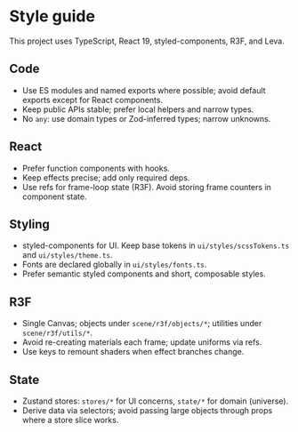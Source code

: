 # Style guide

This project uses TypeScript, React 19, styled-components, R3F, and Leva.

## Code

- Use ES modules and named exports where possible; avoid default exports except for React components.
- Keep public APIs stable; prefer local helpers and narrow types.
- No `any`: use domain types or Zod-inferred types; narrow unknowns.

## React

- Prefer function components with hooks.
- Keep effects precise; add only required deps.
- Use refs for frame-loop state (R3F). Avoid storing frame counters in component state.

## Styling

- styled-components for UI. Keep base tokens in `ui/styles/scssTokens.ts` and `ui/styles/theme.ts`.
- Fonts are declared globally in `ui/styles/fonts.ts`.
- Prefer semantic styled components and short, composable styles.

## R3F

- Single Canvas; objects under `scene/r3f/objects/*`; utilities under `scene/r3f/utils/*`.
- Avoid re-creating materials each frame; update uniforms via refs.
- Use keys to remount shaders when effect branches change.

## State

- Zustand stores: `stores/*` for UI concerns, `state/*` for domain (universe).
- Derive data via selectors; avoid passing large objects through props where a store slice works.
